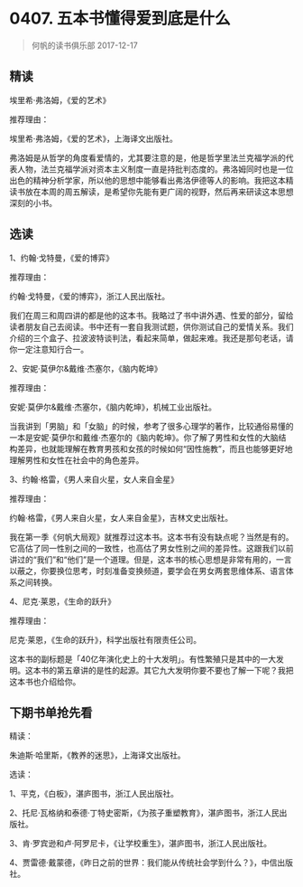 # 0407. 五本书懂得爱到底是什么
> 何帆的读书俱乐部
2017-12-17

## 精读
埃里希·弗洛姆，《爱的艺术》

推荐理由：

埃里希·弗洛姆，《爱的艺术》，上海译文出版社。

弗洛姆是从哲学的角度看爱情的，尤其要注意的是，他是哲学里法兰克福学派的代表人物，法兰克福学派对资本主义制度一直是持批判态度的。弗洛姆同时也是一位出色的精神分析学家，所以他的思想中能够看出弗洛伊德等人的影响。我把这本精读书放在本周的周五解读，是希望你先能有更广阔的视野，然后再来研读这本思想深刻的小书。

## 选读
1、约翰·戈特曼，《爱的博弈》

推荐理由：

约翰·戈特曼，《爱的博弈》，浙江人民出版社。

我们在周三和周四讲的都是他的这本书。我略过了书中讲外遇、性爱的部分，留给读者朋友自己去阅读。书中还有一套自我测试题，供你测试自己的爱情关系。我们介绍的三个盒子、拉波波特谈判法，看起来简单，做起来难。我还是那句老话，请你一定注意知行合一。

2、安妮·莫伊尔&戴维·杰塞尔，《脑内乾坤》

推荐理由：

安妮·莫伊尔&戴维·杰塞尔，《脑内乾坤》，机械工业出版社。

当我讲到「男脑」和「女脑」的时候，参考了很多心理学的著作，比较通俗易懂的一本是安妮·莫伊尔和戴维·杰塞尔的《脑内乾坤》。你了解了男性和女性的大脑结构差异，也就能理解在教育男孩和女孩的时候如何“因性施教”，而且也能够更好地理解男性和女性在社会中的角色差异。

3、约翰·格雷，《男人来自火星，女人来自金星》

推荐理由：

约翰·格雷，《男人来自火星，女人来自金星》，吉林文史出版社。

我在第一季《何帆大局观》就推荐过这本书。这本书有没有缺点呢？当然是有的。它高估了同一性别之间的一致性，也高估了男女性别之间的差异性。这跟我们以前讲过的“我们”和“他们”是一个道理。但是，这本书的核心思想是非常有用的，一言以蔽之，你要换位思考，时刻准备变换频道，要学会在男女两套思维体系、语言体系之间转换。

4、尼克·莱恩，《生命的跃升》

推荐理由：

尼克·莱恩，《生命的跃升》，科学出版社有限责任公司。

这本书的副标题是「40亿年演化史上的十大发明」。有性繁殖只是其中的一大发明。这本书的第五章讲的是性的起源。其它九大发明你要不要也了解一下呢？我把这本书也介绍给你。

## 下期书单抢先看

精读：

朱迪斯·哈里斯，《教养的迷思》，上海译文出版社。

选读：

1、平克，《白板》，湛庐图书，浙江人民出版社。

2、托尼·瓦格纳和泰德·丁特史密斯，《为孩子重塑教育》，湛庐图书，浙江人民出版社。

3、肯·罗宾逊和卢·阿罗尼卡，《让学校重生》，湛庐图书，浙江人民出版社。

4、贾雷德·戴蒙德，《昨日之前的世界：我们能从传统社会学到什么？》，中信出版社。

